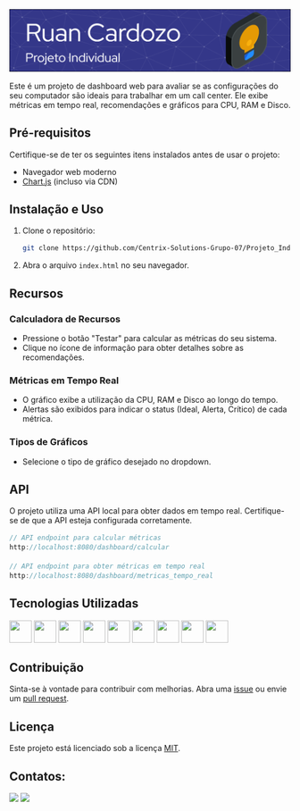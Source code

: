 <img src="header-ruan.png">

Este é um projeto de dashboard web para avaliar se as configurações do seu computador são ideais para trabalhar em um call center. Ele exibe métricas em tempo real, recomendações e gráficos para CPU, RAM e Disco.

## Pré-requisitos

Certifique-se de ter os seguintes itens instalados antes de usar o projeto:

- Navegador web moderno
- [Chart.js](https://www.chartjs.org/) (incluso via CDN)

## Instalação e Uso

1. Clone o repositório:

   ```bash
   git clone https://github.com/Centrix-Solutions-Grupo-07/Projeto_Individual_Ruan.git
   ```

2. Abra o arquivo `index.html` no seu navegador.

## Recursos

### Calculadora de Recursos

- Pressione o botão "Testar" para calcular as métricas do seu sistema.
- Clique no ícone de informação para obter detalhes sobre as recomendações.

### Métricas em Tempo Real

- O gráfico exibe a utilização da CPU, RAM e Disco ao longo do tempo.
- Alertas são exibidos para indicar o status (Ideal, Alerta, Crítico) de cada métrica.

### Tipos de Gráficos

- Selecione o tipo de gráfico desejado no dropdown.

## API

O projeto utiliza uma API local para obter dados em tempo real. Certifique-se de que a API esteja configurada corretamente.

```javascript
// API endpoint para calcular métricas
http://localhost:8080/dashboard/calcular

// API endpoint para obter métricas em tempo real
http://localhost:8080/dashboard/metricas_tempo_real
```

## Tecnologias Utilizadas

<link rel="stylesheet" href="https://cdn.jsdelivr.net/gh/devicons/devicon@v2.15.1/devicon.min.css">
                               
<img height="40px" width="40px" src="https://cdn.jsdelivr.net/gh/devicons/devicon/icons/html5/html5-original.svg" /> <img height="40px" width="40px" src="https://cdn.jsdelivr.net/gh/devicons/devicon/icons/css3/css3-original.svg" /> <img height="40px" width="40px" src="https://cdn.jsdelivr.net/gh/devicons/devicon/icons/javascript/javascript-original.svg" /> <img height="40px" width="40px" src="https://cdn.jsdelivr.net/gh/devicons/devicon/icons/nodejs/nodejs-original.svg" /> <img height="40px" width="40px" src="https://cdn.jsdelivr.net/gh/devicons/devicon/icons/kotlin/kotlin-original.svg" /> <img height="40px" width="40px" src="https://cdn.jsdelivr.net/gh/devicons/devicon/icons/python/python-original.svg" /> <img  height="40px" width="40px" src="https://cdn.jsdelivr.net/gh/devicons/devicon/icons/mysql/mysql-original.svg" /> <img height="40px" width="40px" src="https://cdn.jsdelivr.net/gh/devicons/devicon/icons/rstudio/rstudio-original.svg" /> <img height="40px" width="40px" src="https://cdn.jsdelivr.net/gh/devicons/devicon/icons/slack/slack-original.svg" />

## Contribuição

Sinta-se à vontade para contribuir com melhorias. Abra uma [issue](https://github.com/seu-usuario/seu-repositorio/issues) ou envie um [pull request](https://github.com/seu-usuario/seu-repositorio/pulls).

## Licença

Este projeto está licenciado sob a licença [MIT](LICENSE).

## Contatos:

<div>
<a href = "mailto:ruan.montanari@sptech.school"><img loading="lazy" src="https://img.shields.io/badge/Microsoft_Outlook-0078D4?style=for-the-badge&logo=microsoft-outlook&logoColor=white" target="_blank"></a>
<a href="https://www.linkedin.com/in/ruan-cardozo-montanari/" target="_blank"><img loading="lazy" src="https://img.shields.io/badge/LinkedIn-0077B5?style=for-the-badge&logo=linkedin&logoColor=white" target="_blank"></a>   
